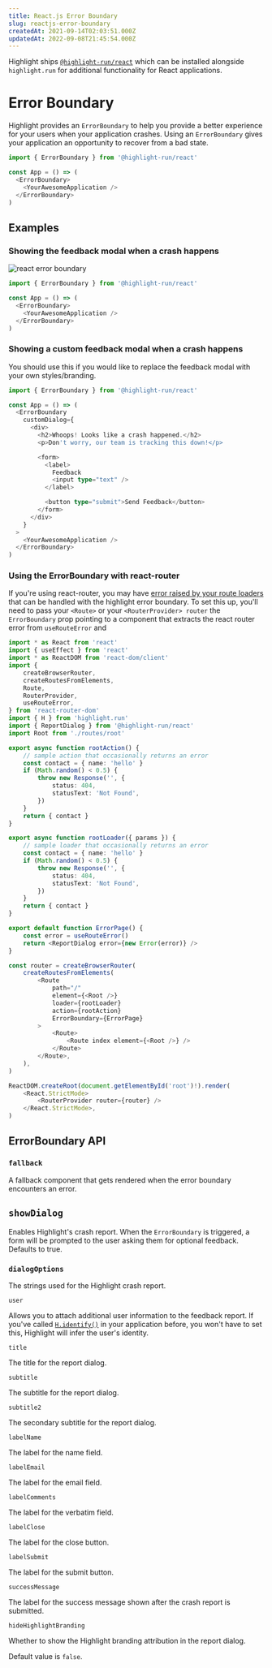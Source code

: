 ```yaml
---
title: React.js Error Boundary
slug: reactjs-error-boundary
createdAt: 2021-09-14T02:03:51.000Z
updatedAt: 2022-09-08T21:45:54.000Z
---
```


Highlight ships [`@highlight-run/react`](https://github.com/highlight/react) which can be installed alongside `highlight.run` for additional functionality for React applications.

# Error Boundary

Highlight provides an `ErrorBoundary` to help you provide a better experience for your users when your application crashes. Using an `ErrorBoundary` gives your application an opportunity to recover from a bad state.

```typescript
import { ErrorBoundary } from '@highlight-run/react'

const App = () => (
  <ErrorBoundary>
    <YourAwesomeApplication />
  </ErrorBoundary>
)
```

## Examples

### Showing the feedback modal when a crash happens

![react error boundary](/images/docs/client-sdk/replay-configuration/react-error-boundary.png)

```typescript
import { ErrorBoundary } from '@highlight-run/react'

const App = () => (
  <ErrorBoundary>
    <YourAwesomeApplication />
  </ErrorBoundary>
)
```

### Showing a custom feedback modal when a crash happens

You should use this if you would like to replace the feedback modal with your own styles/branding.

```typescript
import { ErrorBoundary } from '@highlight-run/react'

const App = () => (
  <ErrorBoundary
    customDialog={
      <div>
        <h2>Whoops! Looks like a crash happened.</h2>
        <p>Don't worry, our team is tracking this down!</p>

        <form>
          <label>
            Feedback
            <input type="text" />
          </label>

          <button type="submit">Send Feedback</button>
        </form>
      </div>
    }
  >
    <YourAwesomeApplication />
  </ErrorBoundary>
)
```

### Using the ErrorBoundary with react-router

If you're using react-router, you may have [error raised by your route loaders](https://reactrouter.com/en/main/route/error-element)
that can be handled with the highlight error boundary. 
To set this up, you'll need to pass your `<Route>` or your `<RouterProvider> router`
the `ErrorBoundary` prop pointing to a component that extracts the react router error from `useRouteError` and

```typescript
import * as React from 'react'
import { useEffect } from 'react'
import * as ReactDOM from 'react-dom/client'
import {
	createBrowserRouter,
	createRoutesFromElements,
	Route,
	RouterProvider,
	useRouteError,
} from 'react-router-dom'
import { H } from 'highlight.run'
import { ReportDialog } from '@highlight-run/react'
import Root from './routes/root'

export async function rootAction() {
    // sample action that occasionally returns an error
	const contact = { name: 'hello' }
	if (Math.random() < 0.5) {
		throw new Response('', {
			status: 404,
			statusText: 'Not Found',
		})
	}
	return { contact }
}

export async function rootLoader({ params }) {
    // sample loader that occasionally returns an error
	const contact = { name: 'hello' }
	if (Math.random() < 0.5) {
		throw new Response('', {
			status: 404,
			statusText: 'Not Found',
		})
	}
	return { contact }
}

export default function ErrorPage() {
	const error = useRouteError()
	return <ReportDialog error={new Error(error)} />
}

const router = createBrowserRouter(
	createRoutesFromElements(
		<Route
			path="/"
			element={<Root />}
			loader={rootLoader}
			action={rootAction}
			ErrorBoundary={ErrorPage}
		>
			<Route>
				<Route index element={<Root />} />
			</Route>
		</Route>,
	),
)

ReactDOM.createRoot(document.getElementById('root')!).render(
	<React.StrictMode>
		<RouterProvider router={router} />
	</React.StrictMode>,
)
```

## ErrorBoundary API

### `fallback`

A fallback component that gets rendered when the error boundary encounters an error.

## `showDialog`

Enables Highlight's crash report. When the `ErrorBoundary` is triggered, a form will be prompted to the user asking them for optional feedback. Defaults to true.

### `dialogOptions`

The strings used for the Highlight crash report.

`user`

Allows you to attach additional user information to the feedback report. If you've called [`H.identify()`](../../../sdk/client.md) in your application before, you won't have to set this, Highlight will infer the user's identity.

`title`

The title for the report dialog.

`subtitle`

The subtitle for the report dialog.

`subtitle2`

The secondary subtitle for the report dialog.

`labelName`

The label for the name field.

`labelEmail`

The label for the email field.

`labelComments`

The label for the verbatim field.

`labelClose`

The label for the close button.

`labelSubmit`

The label for the submit button.

`successMessage`

The label for the success message shown after the crash report is submitted.

`hideHighlightBranding`

Whether to show the Highlight branding attribution in the report dialog.

Default value is `false`.
